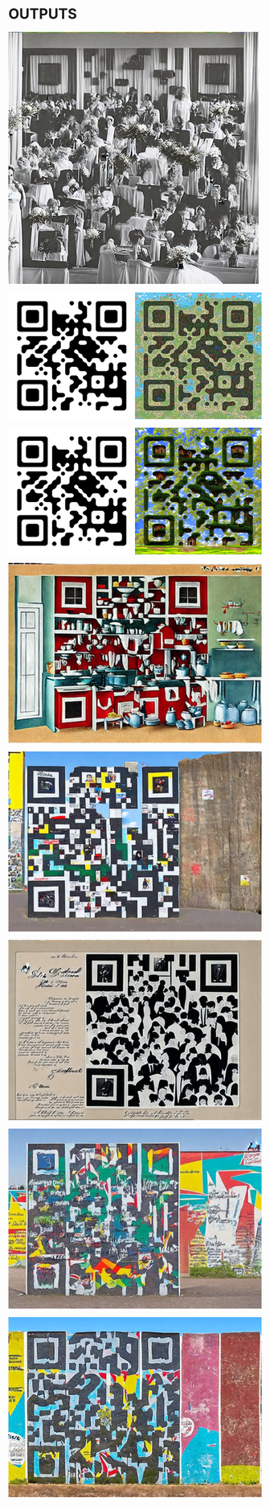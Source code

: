 # OUTPUTS

![download (25).png](assets/download_(25).png)

![download(18).png](assets/download(18).png)

![download (20).png](assets/download_(20).png)

![9.png](assets/9.png)

![10.png](assets/10.png)

![11.png](assets/11.png)

![12.png](assets/12.png)

![13.png](assets/13.png)

